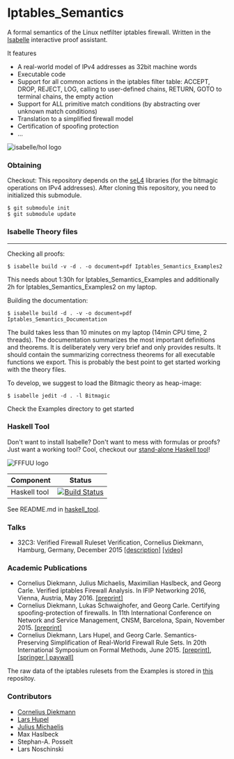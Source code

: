 # Iptables_Semantics

A formal semantics of the Linux netfilter iptables firewall.
Written in the [Isabelle](https://isabelle.in.tum.de/) interactive proof assistant.

It features
  * A real-world model of IPv4 addresses as 32bit machine words
  * Executable code
  * Support for all common actions in the iptables filter table: ACCEPT, DROP, REJECT, LOG, calling to user-defined chains, RETURN, GOTO to terminal chains, the empty action
  * Support for ALL primitive match conditions (by abstracting over unknown match conditions)
  * Translation to a simplified firewall model
  * Certification of spoofing protection 
  * ...


![isabelle/hol logo](https://raw.githubusercontent.com/diekmann/Iptables_Semantics/refactoring/images/isabelle.png "Isabelle/HOL")


### Obtaining

Checkout:
This repository depends on the [seL4](https://github.com/seL4/l4v/) libraries (for the bitmagic operations on IPv4 addresses).
After cloning this repository, you need to initialized this submodule.
```
$ git submodule init
$ git submodule update
```


### Isabelle Theory files
---

Checking all proofs:

```
$ isabelle build -v -d . -o document=pdf Iptables_Semantics_Examples2
```
This needs about 1:30h for Iptables_Semantics_Examples and additionally 2h for Iptables_Semantics_Examples2 on my laptop.


Building the documentation:

```
$ isabelle build -d . -v -o document=pdf Iptables_Semantics_Documentation
```
The build takes less than 10 minutes on my laptop (14min CPU time, 2 threads).
The documentation summarizes the most important definitions and theorems.
It is deliberately very very brief and only provides results.
It should contain the summarizing correctness theorems for all executable functions we export.
This is probably the best point to get started working with the theory files.


To develop, we suggest to load the Bitmagic theory as heap-image:
```
$ isabelle jedit -d . -l Bitmagic
```

Check the Examples directory to get started

### Haskell Tool

Don't want to install Isabelle? Don't want to mess with formulas or proofs? Just want a working tool? Cool, checkout our [stand-alone Haskell tool](./haskell_tool/)!

![FFFUU logo](http://i.imgur.com/qc4dNKl.png "FFFUU")

| Component             | Status |
| --------------------- | ------ |
| Haskell tool          | [![Build Status](https://travis-ci.org/diekmann/Iptables_Semantics.svg)](https://travis-ci.org/diekmann/Iptables_Semantics) |

See README.md in [haskell_tool](./haskell_tool/).


### Talks
  * 32C3: Verified Firewall Ruleset Verification, Cornelius Diekmann, Hamburg, Germany, December 2015 [[description]](https://events.ccc.de/congress/2015/Fahrplan/events/7195.html) [[video]](https://media.ccc.de/v/32c3-7195-verified_firewall_ruleset_verification#video)

### Academic Publications

  * Cornelius Diekmann, Julius Michaelis, Maximilian Haslbeck, and Georg Carle. Verified iptables Firewall Analysis. In IFIP Networking 2016, Vienna, Austria, May 2016. [[preprint]](http://www.net.in.tum.de/fileadmin/bibtex/publications/papers/verified_iptables_firewall_analysis.pdf)
  * Cornelius Diekmann, Lukas Schwaighofer, and Georg Carle. Certifying spoofing-protection of firewalls. In 11th International Conference on Network and Service Management, CNSM, Barcelona, Spain, November 2015. [[preprint]](http://www.net.in.tum.de/fileadmin/bibtex/publications/papers/diekmann2015_cnsm.pdf)
  * Cornelius Diekmann, Lars Hupel, and Georg Carle. Semantics-Preserving Simplification of Real-World Firewall Rule Sets. In 20th International Symposium on Formal Methods, June 2015. [[preprint]](http://www.net.in.tum.de/fileadmin/bibtex/publications/papers/fm15_Semantics-Preserving_Simplification_of_Real-World_Firewall_Rule_Sets.pdf), [[springer | paywall]](http://link.springer.com/chapter/10.1007%2F978-3-319-19249-9_13)

The raw data of the iptables rulesets from the Examples is stored in [this](https://github.com/diekmann/net-network) repositoy.


### Contributors
   * [Cornelius Diekmann](http://www.net.in.tum.de/~diekmann/)
   * [Lars Hupel](http://lars.hupel.info/)
   * [Julius Michaelis](http://liftm.de)
   * Max Haslbeck
   * Stephan-A. Posselt
   * Lars Noschinski






